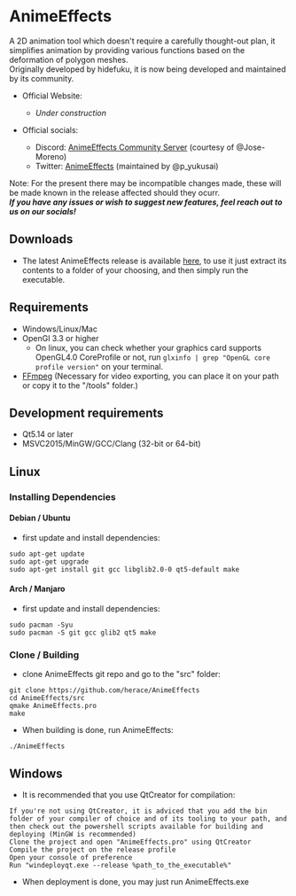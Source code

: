 # AnimeEffects

A 2D animation tool which doesn't require a carefully thought-out plan, it simplifies animation by providing various functions based on the deformation of polygon meshes.<br>
Originally developed by hidefuku, it is now being developed and maintained by its community.

* Official Website:<br>
  * *Under construction* <br>

* Official socials:<br>
  * Discord: <a href='https://discord.gg/sKp8Srm'>AnimeEffects Community Server</a> (courtesy of @Jose-Moreno)<br>
  * Twitter: <a href='https://twitter.com/anime_effects'>AnimeEffects</a> (maintained by @p_yukusai)<br>

Note: For the present there may be incompatible changes made, these will be made known in the release affected should they ocurr.<br>
***If you have any issues or wish to suggest new features, feel reach out to us on our socials!***

## Downloads
* The latest AnimeEffects release is available [here](https://github.com/AnimeEffectsDevs/AnimeEffects/releases), to use it just extract its contents to a folder of your choosing, and then simply run the executable.<br>

## Requirements
* Windows/Linux/Mac
* OpenGl 3.3 or higher
  * On linux, you can check whether your graphics card supports OpenGL4.0 CoreProfile or not, run `glxinfo | grep "OpenGL core profile version"` on your terminal.
* [FFmpeg](https://ffmpeg.org/download.html) (Necessary for video exporting, you can place it on your path or copy it to the "/tools" folder.)

## Development requirements
* Qt5.14 or later
* MSVC2015/MinGW/GCC/Clang (32-bit or 64-bit)

## Linux
### Installing Dependencies
#### Debian / Ubuntu

* first update and install dependencies:

```
sudo apt-get update
sudo apt-get upgrade
sudo apt-get install git gcc libglib2.0-0 qt5-default make
```

#### Arch / Manjaro
* first update and install dependencies:  

```
sudo pacman -Syu
sudo pacman -S git gcc glib2 qt5 make
```

### Clone / Building
* clone AnimeEffects git repo and go to the "src" folder:  

```
git clone https://github.com/herace/AnimeEffects  
cd AnimeEffects/src
qmake AnimeEffects.pro
make
```
* When building is done, run AnimeEffects:
```
./AnimeEffects  
```

## Windows
* It is recommended that you use QtCreator for compilation:
```
If you're not using QtCreator, it is adviced that you add the bin folder of your compiler of choice and of its tooling to your path, and then check out the powershell scripts available for building and deploying (MinGW is recommended) 
Clone the project and open "AnimeEffects.pro" using QtCreator
Compile the project on the release profile 
Open your console of preference
Run "windeployqt.exe --release %path_to_the_executable%"
```

* When deployment is done, you may just run AnimeEffects.exe
